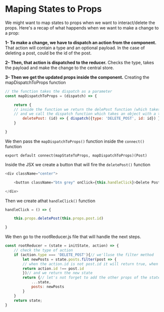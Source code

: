 # Maping States to Props

We might want to map states to props when we want to interact/delete the props.
Here's a recap of what happends when we want to make a change to a prop:

**1- To make a change, we have to dispatch an action from the component.**
That action will contain a type and an optional payload.
In the case of deleting a post, could be the id of the post.

**2- Then, that action is dispatched to the reducer.**
Checks the type, takes the payload and make the change to the central store.

**3- Then we get the updated props inside the component.**
Creating the mapDispatchToProps function

```js
// the function takes the dispatch as a parameter
const mapDispatchToProps = (dispatch) => {

    return {
    // inside the function we return the delePost function (which takes an id as a parameter)
    // and we call the dispatch function which takes an object with a type and an id
        deletePost: (id) => { dispatch({type: 'DELETE_POST', id: id}) }
    }

}
```

We then pass the `mapDispatchToProps()` function inside the `connect()` function

`export default connect(mapStateToProps, mapDispatchToProps)(Post)`

Inside the JSX we create a button that will fire the `deletePost()` function

```js
<div className="center">

    <button className="btn grey" onClick={this.handleClick}>Delete Post</button>

</div>
```

Then we create athat `handleClick()` function

```js
handleClick = () => {

    this.props.deletePost(this.props.post.id)

}
```

We then go to the rootReducer.js file that will handle the next steps.

```js
const rootReducer = (state = initState, action) => {
    // check the type of action
    if (action.type === 'DELETE_POST'){// we'lluse the filter method
        let newPosts = state.posts.filter(post => {
        // when the action.id is not post.id it will return true, when it is equal it will return false and filter it.
        return action.id !== post.id
        })// and we return the new state
        return {// let's not forget to add the other props of the state with the spread operator
            ...state,
            posts: newPosts
        }
    }
    return state;
}
```
